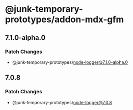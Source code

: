 # @junk-temporary-prototypes/addon-mdx-gfm

## 7.1.0-alpha.0

### Patch Changes

- @junk-temporary-prototypes/node-logger@7.1.0-alpha.0

## 7.0.8

### Patch Changes

- @junk-temporary-prototypes/node-logger@7.0.8
